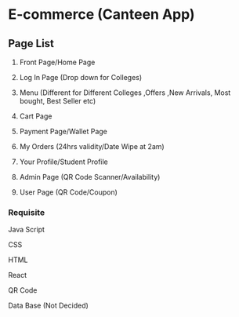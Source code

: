 # E-commerce (Canteen App) 

## Page List
1. Front Page/Home Page 

2. Log In Page (Drop down for Colleges) 

3. Menu (Different for Different Colleges ,Offers ,New Arrivals, Most bought, Best Seller etc) 

4. Cart Page 

5. Payment Page/Wallet Page  

6. My Orders (24hrs validity/Date Wipe at 2am) 

7. Your Profile/Student Profile 

8. Admin Page (QR Code Scanner/Availability) 

9. User Page (QR Code/Coupon) 


### Requisite 

Java Script 

CSS 

HTML 

React 

QR Code 

Data Base (Not Decided) 

